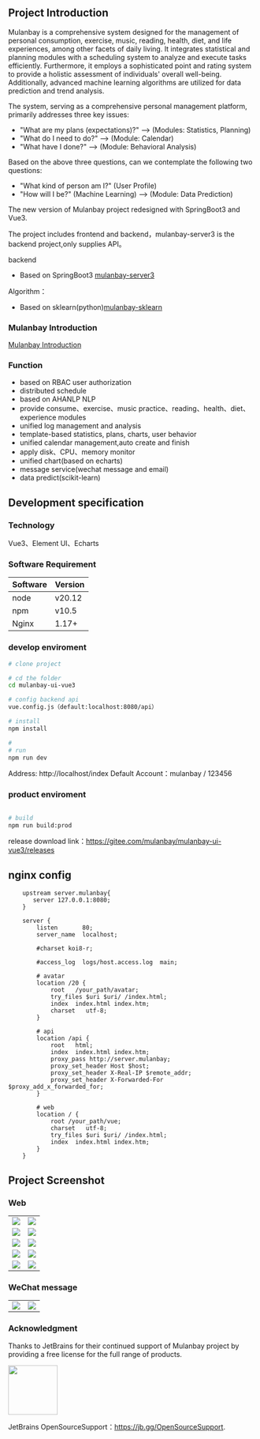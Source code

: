 ## Project Introduction
Mulanbay is a comprehensive system designed for the management of personal consumption, exercise, music, reading, health, diet, and life experiences, among other facets of daily living. It integrates statistical and planning modules with a scheduling system to analyze and execute tasks efficiently. Furthermore, it employs a sophisticated point and rating system to provide a holistic assessment of individuals' overall well-being. Additionally, advanced machine learning algorithms are utilized for data prediction and trend analysis.

The system, serving as a comprehensive personal management platform, primarily addresses three key issues:
* "What are my plans (expectations)?" --> (Modules: Statistics, Planning)
* "What do I need to do?" --> (Module: Calendar)
* "What have I done?" --> (Module: Behavioral Analysis)

Based on the above three questions, can we contemplate the following two questions:
* "What kind of person am I?" (User Profile)
* "How will I be?" (Machine Learning) --> (Module: Data Prediction)

The new version of Mulanbay project redesigned with SpringBoot3 and Vue3.

The project includes frontend and backend，mulanbay-server3 is the backend project,only supplies API。

backend
* Based on SpringBoot3 [mulanbay-server3](https://github.com/mulanbay/mulanbay-server3)

Algorithm：
* Based on sklearn(python)[mulanbay-sklearn](https://gitee.com/mulanbay/mulanbay-sklearn)

### Mulanbay Introduction

[Mulanbay Introduction](https://gitee.com/mulanbay)

### Function

* based on RBAC user authorization
* distributed schedule 
* based on AHANLP NLP
* provide consume、exercise、music practice、reading、health、diet、experience modules
* unified log management and analysis
* template-based statistics, plans, charts, user behavior
* unified calendar management,auto create and finish
* apply disk、CPU、memory monitor
* unified chart(based on echarts)
* message service(wechat message and email)
* data predict(scikit-learn)

## Development specification

### Technology

Vue3、Element UI、Echarts

### Software Requirement
| Software               | Version     |
| ---------------------- | ----------- |
| node                   | v20.12      |
| npm                    | v10.5       |
| Nginx                  | 1.17+       |


### develop enviroment

```bash
# clone project

# cd the folder
cd mulanbay-ui-vue3

# config backend api
vue.config.js（default:localhost:8080/api）

# install
npm install

#
# run
npm run dev
```

Address: http://localhost/index
Default Account：mulanbay / 123456

### product enviroment

```bash

# build
npm run build:prod

```

release download link：https://gitee.com/mulanbay/mulanbay-ui-vue3/releases

## nginx config

```
    upstream server.mulanbay{
       server 127.0.0.1:8080;
    }
    
    server {
        listen       80;
        server_name  localhost;

        #charset koi8-r;

        #access_log  logs/host.access.log  main;
        
        # avatar
        location /20 {
            root   /your_path/avatar;
            try_files $uri $uri/ /index.html;
            index  index.html index.htm;
            charset   utf-8;
        }
        
        # api
        location /api {
            root   html;
            index  index.html index.htm;
            proxy_pass http://server.mulanbay;
            proxy_set_header Host $host;
            proxy_set_header X-Real-IP $remote_addr;
            proxy_set_header X-Forwarded-For $proxy_add_x_forwarded_for;
        }
        
        # web
        location / {
            root /your_path/vue;
            charset   utf-8;
            try_files $uri $uri/ /index.html;
            index  index.html index.htm;            
        }
    }
```

## Project Screenshot

### Web
<table>
    <tr>
        <td><img src="https://foruda.gitee.com/images/1711693189324687407/a51df822_352331.png"/></td>
        <td><img src="https://foruda.gitee.com/images/1711693235503695130/4f105c03_352331.png"/></td>
    </tr>
    <tr>
        <td><img src="https://foruda.gitee.com/images/1711693264317884407/7ab05073_352331.png"/></td>
        <td><img src="https://foruda.gitee.com/images/1711693286994521138/14032088_352331.png"/></td>
    </tr>
    <tr>
        <td><img src="https://foruda.gitee.com/images/1711693307354029381/4c82d80e_352331.png"/></td>
        <td><img src="https://foruda.gitee.com/images/1711693329137030436/6607f869_352331.png"/></td>
    </tr>
    <tr>
        <td><img src="https://foruda.gitee.com/images/1711693349834291703/ad902327_352331.png"/></td>
        <td><img src="https://foruda.gitee.com/images/1711693368615440821/e65729b1_352331.png"/></td>
    </tr>
    <tr>
        <td><img src="https://foruda.gitee.com/images/1711693388167077973/d06544c3_352331.png"/></td>
        <td><img src="https://foruda.gitee.com/images/1711693405769701501/8c3e86a0_352331.png"/></td>
    </tr>
</table>


### WeChat message

<table>
    <tr>
        <td><img src="https://images.gitee.com/uploads/images/2020/1116/154050_af85354a_352331.jpeg "Screenshot_20201015_150843_com.tencent.mm.jpg"/></td>
        <td><img src="https://images.gitee.com/uploads/images/2020/1116/154104_31b29a07_352331.jpeg "Screenshot_20201015_150911_com.tencent.mm.jpg"/></td>
    </tr>

</table>


### Acknowledgment

Thanks to JetBrains for their continued support of Mulanbay project by providing a free license for the full range of products.

<img src="https://foruda.gitee.com/images/1712229322943756523/d28d99c2_352331.png" width="100px" height="100px">

JetBrains OpenSourceSupport：https://jb.gg/OpenSourceSupport.
